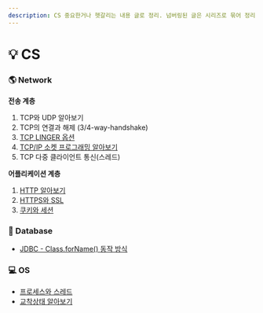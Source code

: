 ```yaml
---
description: CS 중요한거나 헷갈리는 내용 글로 정리. 넘버링된 글은 시리즈로 묶어 정리한 글
---
```


# 💡 CS

### 🌎 Network

**전송 계층**

1. TCP와 UDP 알아보기
2. TCP의 연결과 해제 (3/4-way-handshake)
3. [TCP LINGER 옵션](../../network/linger.md)
4. [TCP/IP 소켓 프로그래밍 알아보기](../../network/socket\_programming.md)
5. TCP 다중 클라이언트 통신(스레드)

**어플리케이션 계층**

1. [HTTP 알아보기](../../network/http.md)
2. [HTTPS와 SSL](../../network/ssl.md)
3. [쿠키와 세션](../../network/cookie\_session.md)

### 💌 Database

* [JDBC - Class.forName() 동작 방식](../../database/classforname.md)

### 💻 OS

* [프로세스와 스레드](../../os/proc\_thread.md)
* [교착상태 알아보기](broken-reference)
